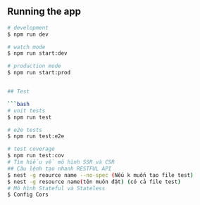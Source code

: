 


## Running the app

```bash
# development
$ npm run dev

# watch mode
$ npm run start:dev

# production mode
$ npm run start:prod


## Test

```bash
# unit tests
$ npm run test

# e2e tests
$ npm run test:e2e

# test coverage
$ npm run test:cov
# Tìm hiểu về mô hình SSR và CSR
## Câu lệnh tạo nhanh RESTFUL API
$ nest -g reource name --no-spec (Nếu k muốn tạo file test)
$ nest -g resource name(tên muôn đặt) (có cả file test)
# Mô hình Stateful và Stateless
$ Config Cors 